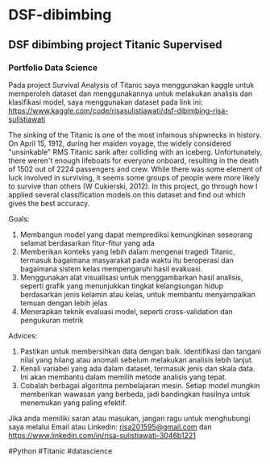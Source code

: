 # DSF-dibimbing
## DSF dibimbing project Titanic Supervised
### Portfolio Data Science

Pada project Survival Analysis of Titanic saya menggunakan kaggle untuk memperoleh dataset dan menggunakannya untuk melakukan analisis dan klasifikasi model, saya menggunakan dataset pada link ini: https://www.kaggle.com/code/risasulistiawati/dsf-dibimbing-risa-sulistiawati

The sinking of the Titanic is one of the most infamous shipwrecks in history. On April 15, 1912, during her maiden voyage, the widely considered "unsinkable" RMS Titanic sank after colliding with an iceberg. Unfortunately, there weren't enough lifeboats for everyone onboard, resulting in the death of 1502 out of 2224 passengers and crew. While there was some element of luck involved in surviving, it seems some groups of people were more likely to survive than others (W Cukierski, 2012). In this project, go through how I applied several classification models on this dataset and find out which gives the best accuracy.

Goals:
1. Membangun model yang dapat memprediksi kemungkinan seseorang selamat berdasarkan fitur-fitur yang ada
2. Memberikan konteks yang lebih dalam mengenai tragedi Titanic, termasuk bagaimana masyarakat pada waktu itu beroperasi dan bagaimana sistem kelas mempengaruhi hasil evakuasi.
3. Menggunakan alat visualisasi untuk menggambarkan hasil analisis, seperti grafik yang menunjukkan tingkat kelangsungan hidup berdasarkan jenis kelamin atau kelas, untuk membantu menyampaikan temuan dengan lebih jelas
4. Menerapkan teknik evaluasi model, seperti cross-validation dan pengukuran metrik

Advices:
1. Pastikan untuk membersihkan data dengan baik. Identifikasi dan tangani nilai yang hilang atau anomali sebelum melakukan analisis lebih lanjut.
2. Kenali variabel yang ada dalam dataset, termasuk jenis dan skala data. Ini akan membantu dalam memilih metode analisis yang tepat.
3. Cobalah berbagai algoritma pembelajaran mesin. Setiap model mungkin memberikan wawasan yang berbeda, jadi bandingkan hasilnya untuk menemukan yang paling efektif.

Jika anda memiliki saran atau masukan, jangan ragu untuk menghubungi saya melalui Email atau Linkedin: risa201595@gmail.com dan https://www.linkedin.com/in/risa-sulistiawati-3046b1221

#Python #Titanic #datascience
